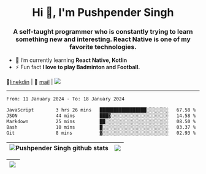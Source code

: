 <h1 align="center">Hi 👋, I'm Pushpender Singh</h1>
<h3 align="center">A self-taught programmer who is constantly trying to learn something new and interesting. React Native is one of my favorite technologies.</h3>

- 🌱 I’m currently learning **React Native, Kotlin**
- ⚡ Fun fact **I love to play Badminton and Football.**

👔[linekdin](https://www.linkedin.com/in/pushpender-singh-240061202/) | 📧 [mail](mailto:pushpendersingh694@gmail.com) | ![](https://komarev.com/ghpvc/?username=pushpender-singh-ap&color=blue)


---

<!--START_SECTION:waka-->

```txt
From: 11 January 2024 - To: 18 January 2024

JavaScript        3 hrs 26 mins   █████████████████░░░░░░░░   67.58 %
JSON              44 mins         ███▓░░░░░░░░░░░░░░░░░░░░░   14.58 %
Markdown          25 mins         ██░░░░░░░░░░░░░░░░░░░░░░░   08.50 %
Bash              10 mins         █░░░░░░░░░░░░░░░░░░░░░░░░   03.37 %
Git               8 mins          ▓░░░░░░░░░░░░░░░░░░░░░░░░   02.93 %
```

<!--END_SECTION:waka-->

| <a><img align="center" src="https://github-readme-stats-iota-ecru-15.vercel.app/api?username=pushpender-singh-ap&show_icons=true&include_all_commits=true&theme=buefy&hide_border=true" alt="Pushpender Singh github stats" /></a> | <a><img align="center" src="https://github-readme-stats-iota-ecru-15.vercel.app/api/top-langs/?username=pushpender-singh-ap&layout=compact&theme=buefy&hide_border=true" /></a> |
| ------------- | ------------- |

| <a> <img align="left" src="https://github-readme-streak-stats.herokuapp.com/?user=pushpender-singh-ap" /></br> </a> |
| ------------- |
